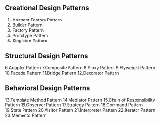## Creational Design Patterns
1. Abstract Factory Pattern
2. Builder Pattern
3. Factory Pattern
4. Prototype Pattern
5. Singleton Pattern

## Structural Design Patterns
6.Adapter Pattern
7.Composite Pattern
8.Proxy Pattern
9.Flyweight Pattern
10.Facade Pattern
11.Bridge Pattern
12.Decorator Pattern

## Behavioral Design Patterns
13.Template Method Pattern
14.Mediator Pattern
15.Chain of Responsibility Pattern
16.Observer Pattern
17.Strategy Pattern
18.Command Pattern
19.State Pattern
20.Visitor Pattern
21.Interpreter Pattern
22.Iterator Pattern
23.Memento Pattern
